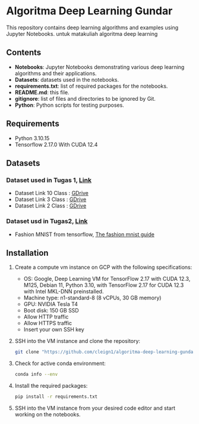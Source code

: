 # Algoritma Deep Learning Gundar

This repository contains deep learning algorithms and examples using Jupyter Notebooks. untuk matakuliah algoritma deep learning

## Contents

- **Notebooks**: Jupyter Notebooks demonstrating various deep learning algorithms and their applications.
- **Datasets**: datasets used in the notebooks.
- **requirements.txt**: list of required packages for the notebooks.
- **README.md**: this file.
- **gitignore**: list of files and directories to be ignored by Git.
- **Python**: Python scripts for testing purposes.

## Requirements

- Python 3.10.15
- Tensorflow 2.17.0 With CUDA 12.4

## Datasets

### Dataset used in Tugas 1, [Link](https://github.com/Cleign1/algoritma-deep-learning-gundar/blob/main/tensorflow_create%20models.ipynb)
- Dataset Link 10 Class : [GDrive](https://drive.google.com/file/d/1p8Flgeg-pd1pNdc4-KMO3vKlT8XLc1wt/view?usp=sharing)
- Dataset Link 3 Class : [GDrive](https://drive.google.com/file/d/1Q2P5aRAs04egYSccMXJanY44ABlJcHVf/view?usp=sharing)
- Dataset Link 2 Class : [GDrive](https://drive.google.com/file/d/17wxt5XNTo9c-VNlhzRDE8OTpUrTwRY-B/view?usp=sharing)

### Dataset usd in Tugas2, [Link](https://github.com/Cleign1/algoritma-deep-learning-gundar/blob/main/tugas2/fashion_mnist.ipynb)
- Fashion MNIST from tensorflow, [The fashion mnist guide](https://www.tensorflow.org/tutorials/keras/classification)

## Installation
1. Create a compute vm instance on GCP with the following specifications:
    - OS: Google, Deep Learning VM for TensorFlow 2.17 with CUDA 12.3, M125, Debian 11, Python 3.10, with TensorFlow 2.17 for CUDA 12.3 with Intel MKL-DNN preinstalled.
    - Machine type: n1-standard-8 (8 vCPUs, 30 GB memory)
    - GPU: NVIDIA Tesla T4
    - Boot disk: 150 GB SSD
    - Allow HTTP traffic
    - Allow HTTPS traffic
    - Insert your own SSH key

2. SSH into the VM instance and clone the repository:
    ```bash
    git clone "https://github.com/cleign1/algoritma-deep-learning-gundar.git"
    ```
3. Check for active conda environment:
    ```bash
    conda info --env
    ```
4. Install the required packages:
    ```bash
    pip install -r requirements.txt
    ```
5. SSH into the VM instance from your desired code editor and start working on the notebooks.
